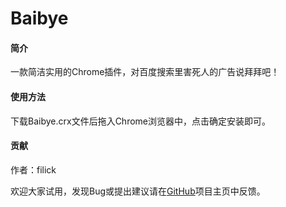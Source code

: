 # Baibye

#### 简介

一款简洁实用的Chrome插件，对百度搜索里害死人的广告说拜拜吧！

#### 使用方法

下载Baibye.crx文件后拖入Chrome浏览器中，点击确定安装即可。

#### 贡献

作者：filick

欢迎大家试用，发现Bug或提出建议请在[GitHub](https://github.com/filick/InternetWater)项目主页中反馈。